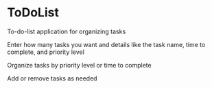 # ToDoList
To-do-list application for organizing tasks

Enter how many tasks you want and details like the task name, time to complete, and priority level

Organize tasks by priority level or time to complete

Add or remove tasks as needed 
